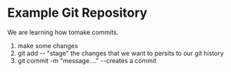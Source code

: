 # Example Git Repository

We are learning how tomake commits.

1. make some changes
2. git add -- "stage" the changes that we want to persits to our git history
3. git commit -m "message...." --creates a commit